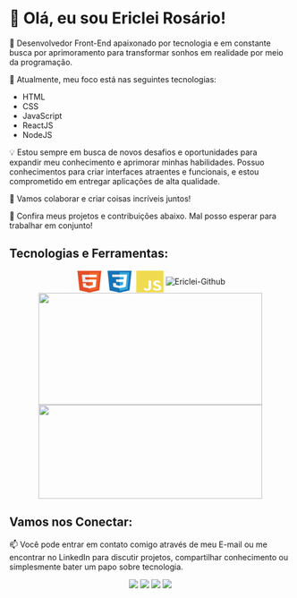 # 👋 Olá, eu sou Ericlei Rosário!

🚀 Desenvolvedor Front-End apaixonado por tecnologia e em constante busca por aprimoramento para transformar sonhos em realidade por meio da programação.

💼 Atualmente, meu foco está nas seguintes tecnologias:
   - HTML
   - CSS
   - JavaScript
   - ReactJS
   - NodeJS

💡 Estou sempre em busca de novos desafios e oportunidades para expandir meu conhecimento e aprimorar minhas habilidades. Possuo conhecimentos para criar interfaces atraentes e funcionais, e estou comprometido em entregar aplicações de alta qualidade.

🌟 Vamos colaborar e criar coisas incríveis juntos!

🔗 Confira meus projetos e contribuições abaixo. Mal posso esperar para trabalhar em conjunto!


## **Tecnologias e Ferramentas:** 
<div style="display: inline_block" align="center">
  <img align="center" alt="Ericlei-HTML" height="40" width="50" src="https://raw.githubusercontent.com/devicons/devicon/master/icons/html5/html5-original.svg">
  <img align="center" alt="Ericlei-CSS" height="40" width="50" src="https://raw.githubusercontent.com/devicons/devicon/master/icons/css3/css3-original.svg">
   <img align="center" alt="Ericlei-Js" height="40" width="50" src="https://raw.githubusercontent.com/devicons/devicon/master/icons/javascript/javascript-plain.svg">
  <img align="center" alt="Ericlei-Github" height="40" width="50" src="https://raw.githubusercontent.com/jmnote/z-icons/master/svg/git.svg"> 
</div> 

<div align="center">
  <a href="https://github.com/ericleirosario/github-readme-stats">
    <img width=400 height=200 align="center" src="https://github-readme-stats.vercel.app/api?username=ericleirosario&show_icons=true&theme=transparent&include_all_commits" />
  </a>
  <a href="https://github.com/ericleirosario/github-readme-stats">
  <img width=400 height=168 align="center" src="https://github-readme-stats.vercel.app/api/top-langs?username=ericleirosario&layout=compact&langs_count=5&theme=transparent" />
  </a>
</div>
  
  ## **Vamos nos Conectar:**
 📫 Você pode entrar em contato comigo através de meu E-mail ou me encontrar no LinkedIn para discutir projetos, compartilhar conhecimento ou simplesmente bater um papo sobre tecnologia.
<div align="center">
  <a href="https://www.linkedin.com/in/ericleirosario" target="_blank"><img src="https://img.shields.io/badge/-LinkedIn-%230077B5?style=for-the-badge&logo=linkedin&logoColor=white" target="_blank"></a>
  <a href="https://instagram.com/_ericleirosario" target="_blank"><img src="https://img.shields.io/badge/-Instagram-%23E4405F?style=for-the-badge&logo=instagram&logoColor=white" target="_blank"></a> 	
 <a href="https://discord.gg/ericleirosario" target="_blank"><img src="https://img.shields.io/badge/Discord-7289DA?style=for-the-badge&logo=discord&logoColor=white" target="_blank"></a> 
  <a href = "mailto:ericleirosario@gmail.com" target="_blank"><img src="https://img.shields.io/badge/-Gmail-%23333?style=for-the-badge&logo=gmail&logoColor=white" target="_blank"></a>  
</div>
